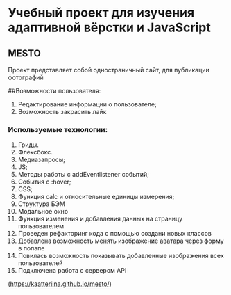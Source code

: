 # Учебный проект для изучения адаптивной вёрстки и JavaScript

## MESTO

Проект представляет собой одностраничный сайт, для публикации фотографий

##Возможности пользователя:

1. Редактирование информации о пользователе;
2. Возможность закрасить лайк

### Используемые технологии:

1. Гриды.
2. Флексбокс.
3. Медиазапросы;
4. JS;
5. Методы работы с addEventlistener событий;
6. События с :hover;
7. CSS;
8. Функция calc и относительные единицы измерения;
9. Структура БЭМ
10. Модальное окно
11. Функция изменения и добавления данных на страницу пользователем
12. Проведен рефакторинг кода с помощью создани новых классов
13. Добавлена возможность менять изображение аватара через форму в попапе
14. Повилась возможность показывать добавленные изображения всех пользователей
15. Подключена работа с сервером API

(https://kaatteriina.github.io/mesto/)

